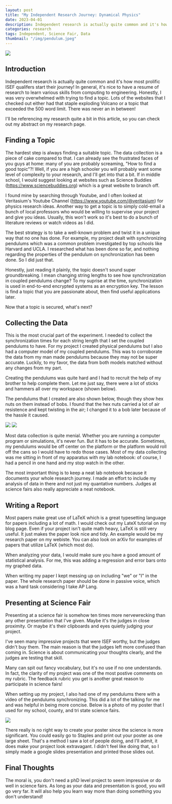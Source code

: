 ```yaml
---
layout: post
title: "My Independent Research Journey: Dynamical Physics"
date: 2023-04-01
description: Independent research is actually quite common and it's how most prolific ISEF qualifers start their journey! In general, it's nice to have a resume of research to learn various skills from computing to engineering. Honestly, I was very overwhelmed with trying to find a topic. Lots of the websites that I checked out either had that staple exploding Volcano or a topic that exceeded the 500 word limit. There was never an in between! 
categories: research 
tags: Independent, Science Fair, Data
thumbnail: "/img/pendulum.jpeg"
---
```


<img class="normal" src="/img/pendulum.jpeg">

## Introduction

Independent research is actually quite common and it's how most prolific ISEF qualifers start their journey! In general, it's nice to have a resume of research to learn various skills from computing to engineering. Honestly, I was very overwhelmed with trying to find a topic. Lots of the websites that I checked out either had that staple exploding Volcano or a topic that exceeded the 500 word limit. There was never an in between!  

I'll be referencing my research quite a bit in this article, so you can check out my abstract on my research page. 

## Finding a Topic 

The hardest step is always finding a suitable topic. The data collection is a piece of cake compared to that. I can already see the frustrated faces of you guys at home: many of you are probably screaming, "How to find a good topic"?! Well, if you are a high schooler you will probably want some level of complexity to your research, and I'll get into that a bit. If in middle school, I would suggest looking at websites such as Science Buddies (<a href="url">https://www.sciencebuddies.org</a>) which is a great website to branch off. 

I found mine by searching through Youtube, and I often looked at Veritasium's Youtube Channel (<a href="url">https://www.youtube.com/@veritasium</a>) for physics research ideas. Another way to get a topic is to simply cold-email a bunch of local professors who would be willing to supervise your project and give you ideas. Usually, this won't work so it's best to do a bunch of literature reviews or watch videos as I did. 

The best strategy is to take a well-known problem and twist it in a unique way that no one has done. For example, my project dealt with synchronizing pendulums which was a common problem investigated by top schools like Harvard and UCLA. I researched what has been done so far, and nothing regarding the properties of the pendulum on synchronization has been done. So I did just that. 

Honestly, just reading it plainly, the topic doesn't sound super groundbreaking. I mean changing string lengths to see how synchronization in coupled pendulums change? To my suprise at the time, synchronization is used in end-to-end encrypted systems as an encryption key. The lesson is find a topic that you are passionate about, then find useful applications later. 

Now that a topic is secured, what's next? 

## Collecting the Data

This is the most crucial part of the experiment. I needed to collect the synchronization times for each string length that I set the coupled pendulums to have. For my project I created physical pendulums but I also had a computer model of my coupled pendulums. This was to corroborate the data from my man made pendulums because they may not be super accurate. Luckily, to my favor, the data from both models matched without any changes from my part. 

Creating the pendulums was quite hard and I had to recruit the help of my brother to help complete them. Let me just say, there were a lot of sticks and hammers all over my workspace (shown below). 

The pendulums that I created are also shown below, though they show hex nuts on them instead of bobs. I found that the hex nuts carried a lot of air resistence and kept twisting in the air; I changed it to a bob later because of the hassle it caused. 

<img class="normal" src="/img/work.jpeg">

<img class="normal" src="/img/pendulums.jpeg">

Most data collection is quite menial. Whether you are running a computer program or simulations, it's never fun. But it has to be accurate. Sometimes, my pendulums would be off center on the platform or the platform would roll off the cans so I would have to redo those cases. Most of my data collecting was me sitting in front of my apparatus with my lab notebook: of course, I had a pencil in one hand and my stop watch in the other. 

The most important thing is to keep a neat lab notebook because it documents your whole research journey. I made an effort to include my analysis of data in there and not just my quantative numbers. Judges at science fairs also really appreciate a neat notebook. 

## Writing a Report 

Most papers make great use of LaTeX which is a great typesetting language for papers including a lot of math. I would check out my LateX tutorial on my blog page. Even if your project isn't quite math heavy, LaTeX is still very useful. It just makes the paper look nice and tidy. An example would be my research paper on my webiste. You can also look on arXiv for examples of papers that utilize LaTeX (which most do).

When analyzing your data, I would make sure you have a good amount of statistical analysis. For me, this was adding a regression and error bars onto my graphed data. 

When writing my paper I kept messing up on including "we" or "I" in the paper. The whole research paper should be done in passive voice, which was a hard task considering I take AP Lang. 

## Presenting at Science Fair 

Presenting at a science fair is somehow ten times more nervewrecking than any other presentation that I've given. Maybe it's the judges in close proximity. Or maybe it's their clipboards and eyes quietly judging your project. 

I've seen many impressive projects that were ISEF worthy, but the judges didn't buy them. The main reason is that the judges left more confused than coming in. Science is about communicating your thoughts clearly, and the judges are testing that skill. 

Many can spit out fancy vocabulary, but it's no use if no one understands. In fact, the clarity of my project was one of the most postive comments on my rubric. The feedback rubric you get is another great reason to participate in science fairs! 

When setting up my project, I also had one of my pendulums there with a video of the pendulums synchronizing. This did a lot of the talking for me and was helpful in being more concise. Below is a photo of my poster that I used for my school, county, and tri state science fairs. 

<img class="medium" src="/img/poster.jpg">

There really is no right way to create your poster since the science is more significant. You could easily go to Staples and print out your poster as one large sheet. That's a method I saw a lot of people doing, and I'll admit, it does make your project look extravagant. I didn't feel like doing that, so I simply made a google slides presentation and printed those slides out. 

## Final Thoughts

The moral is, you don't need a phD level project to seem impressive or do well in science fairs. As long as your data and presentation is good, you will go very far. It will also help you learn way more than doing something you don't understand!